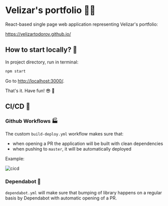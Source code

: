 # Velizar's portfolio 👨‍💼

React-based single page web application representing Velizar's portfolio:

<https://velizartodorov.github.io/>

## How to start locally? 🤔

In project directory, run in terminal:

```js
npm start
```

Go to <http://localhost:3000/>.

That's it. Have fun! 😎 🎉

## CI/CD 🚀

### Github Workflows 🏭

The custom `build-deploy.yml` workflow makes sure that:

- when opening a PR the application will be built with clean dependencies
- when pushing to `master`, it will be automatically deployed

Example:

![cicd](assets/cicd.png)

### Dependabot 🤖

`dependabot.yml` will make sure that bumping of library happens on a regular basis by Dependabot with automatic opening of a PR.
